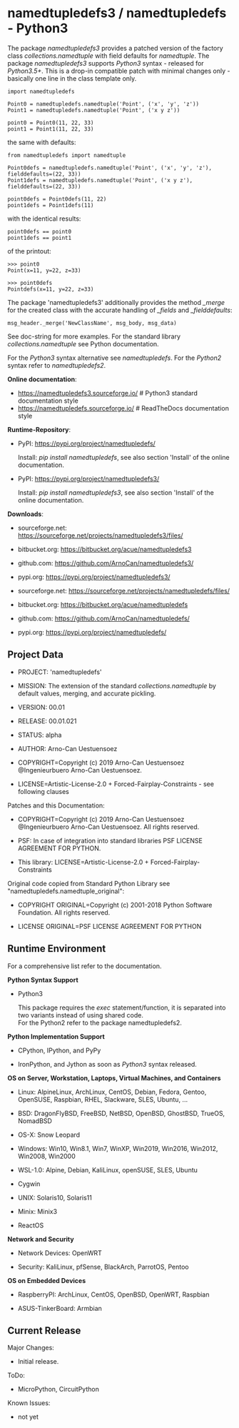 namedtupledefs3 / namedtupledefs - Python3
==========================================

The package *namedtupledefs3* provides a patched version of the factory class
*collections.namedtuple* with field defaults for *namedtuple*. The package
*namedtupledefs3* supports *Python3*  syntax - released for *Python3.5+*. This
is a drop-in compatible patch with minimal changes only - basically one line
in the class template only.

	import namedtupledefs
	
	Point0 = namedtupledefs.namedtuple('Point', ('x', 'y', 'z'))
	Point1 = namedtupledefs.namedtuple('Point', ('x y z'))
	
	point0 = Point0(11, 22, 33) 
	point1 = Point1(11, 22, 33) 

the same with defaults:

	from namedtupledefs import namedtuple
	
	Point0defs = namedtupledefs.namedtuple('Point', ('x', 'y', 'z'), fielddefaults=(22, 33))
	Point1defs = namedtupledefs.namedtuple('Point', ('x y z'), fielddefaults=(22, 33))
	
	point0defs = Point0defs(11, 22) 
	point1defs = Point1defs(11) 

with the identical results:
	
	point0defs == point0 
	point1defs == point1 

of the printout:

	>>> point0
	Point(x=11, y=22, z=33)
	
	>>> point0defs
	Pointdefs(x=11, y=22, z=33)

The package 'namedtupledefs3' additionally provides the method *_merge* for the
created class with the accurate handling of *_fields* and *_fielddefaults*:

	msg_header._merge('NewClassName', msg_body, msg_data)

See doc-string for more examples.
For the standard library *collections.namedtuple* see Python documentation.

For the *Python3* syntax alternative see *namedtupledefs*.
For the *Python2* syntax refer to *namedtupledefs2*.

**Online documentation**:

* https://namedtupledefs3.sourceforge.io/  # Python3 standard documentation style
* https://namedtupledefs.sourceforge.io/   # ReadTheDocs documentation style


**Runtime-Repository**:

* PyPI: https://pypi.org/project/namedtupledefs/

  Install: *pip install namedtupledefs*, see also section 'Install' of the online documentation.

* PyPI: https://pypi.org/project/namedtupledefs3/

  Install: *pip install namedtupledefs3*, see also section 'Install' of the online documentation.

**Downloads**:

* sourceforge.net: https://sourceforge.net/projects/namedtupledefs3/files/

* bitbucket.org: https://bitbucket.org/acue/namedtupledefs3

* github.com: https://github.com/ArnoCan/namedtupledefs3/

* pypi.org: https://pypi.org/project/namedtupledefs3/


* sourceforge.net: https://sourceforge.net/projects/namedtupledefs/files/

* bitbucket.org: https://bitbucket.org/acue/namedtupledefs

* github.com: https://github.com/ArnoCan/namedtupledefs/

* pypi.org: https://pypi.org/project/namedtupledefs/

Project Data
------------

* PROJECT: 'namedtupledefs'

* MISSION: The extension of the standard *collections.namedtuple* by default values, merging, and accurate pickling.

* VERSION: 00.01

* RELEASE: 00.01.021

* STATUS: alpha

* AUTHOR: Arno-Can Uestuensoez

* COPYRIGHT=Copyright (c) 2019 Arno-Can Uestuensoez @Ingenieurbuero Arno-Can Uestuensoez. 
	
* LICENSE=Artistic-License-2.0 + Forced-Fairplay-Constraints - see following clauses

Patches and this Documentation:

* COPYRIGHT=Copyright (c) 2019 Arno-Can Uestuensoez @Ingenieurbuero Arno-Can Uestuensoez. All rights reserved.

* PSF: In case of integration into standard libraries PSF LICENSE AGREEMENT FOR PYTHON.  

* This library: LICENSE=Artistic-License-2.0 + Forced-Fairplay-Constraints

Original code copied from Standard Python Library see "namedtupledefs.namedtuple_original":

* COPYRIGHT ORIGINAL=Copyright (c) 2001-2018 Python Software Foundation. All rights reserved.

* LICENSE ORIGINAL=PSF LICENSE AGREEMENT FOR PYTHON


Runtime Environment
-------------------
For a comprehensive list refer to the documentation.

**Python Syntax Support**

* Python3
  
  This package requires the *exec* statement/function, it is
  separated into two variants instead of using shared code.  
  For the Python2 refer to the package namedtupledefs2.

**Python Implementation Support**

*  CPython, IPython, and PyPy

* IronPython, and Jython as soon as *Python3* syntax released. 


**OS on Server, Workstation, Laptops, Virtual Machines, and Containers**

* Linux: AlpineLinux, ArchLinux, CentOS, Debian, Fedora, Gentoo, OpenSUSE, Raspbian, RHEL, Slackware, SLES, Ubuntu, ...  

* BSD: DragonFlyBSD, FreeBSD, NetBSD, OpenBSD, GhostBSD, TrueOS, NomadBSD

* OS-X: Snow Leopard

* Windows: Win10, Win8.1, Win7, WinXP, Win2019, Win2016, Win2012, Win2008, Win2000

* WSL-1.0: Alpine, Debian, KaliLinux, openSUSE, SLES, Ubuntu

* Cygwin

* UNIX: Solaris10, Solaris11

* Minix: Minix3

* ReactOS

**Network and Security**

* Network Devices: OpenWRT

* Security: KaliLinux, pfSense, BlackArch, ParrotOS, Pentoo

**OS on Embedded Devices**

* RaspberryPI: ArchLinux, CentOS, OpenBSD, OpenWRT, Raspbian

* ASUS-TinkerBoard: Armbian

Current Release
---------------

Major Changes:

* Initial release.


ToDo:

* MicroPython, CircuitPython

Known Issues:

* not yet

